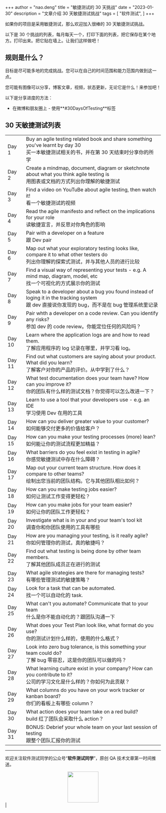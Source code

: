 +++
author = "nao.deng"
title = "敏捷测试的 30 天挑战"
date = "2023-01-30"
description = "文章介绍 30 天敏捷测试挑战"
tags = [
"软件测试",
]
+++

如果你的项目是采用敏捷测试，那么欢迎加入很棒的 30 天敏捷测试挑战。

<!-- more -->

以下是 30 个挑战的列表，每月每天一个，打印下面的列表，把它保存在某个地方。打印出来。把它贴在墙上。让我们这样做吧！

## 规则是什么？

目标是尽可能多地的完成挑战。您可以在自己的时间范围和能力范围内做到这一点。

您可能有图像可以分享，博客文章，视频，状态更新，无论它是什么！来参加吧！

以下是分享进度的方法：

- 在微博和朋友圈上 - 使用**#30DaysOfTesting**标签

## 30 天敏捷测试列表

|        |                                                                                                                                                  |
| ------ | ------------------------------------------------------------------------------------------------------------------------------------------------ |
| Day 1  | Buy an agile testing related book and share something you've learnt by day 30 <br>买一本敏捷测试相关的书，并在第 30 天结束时分享你的所学         |
| Day 2  | Create a mindmap, document, diagram or sketchnote about what you think agile testing is<br>用图表或文档的方式列出你理解的敏捷测试                |
| Day 3  | Find a video on YouTuBe about agile testing, then watch it!<br>看一个敏捷测试的视频                                                              |
| Day 4  | Read the agile manifesto and reflect on the implications for your role<br>读敏捷宣言，并反思对你角色的影响                                       |
| Day 5  | Pair with a developer on a feature<br>跟 Dev pair                                                                                                |
| Day 6  | Map out what your exploratory testing looks like, compare it to what other testers do<br>列出你理解的探索式测试，并与其他人员的进行比较          |
| Day 7  | Find a visual way of representing your tests - e.g. A mind map, diagram, model, etc<br>找一个可视化的方式展示你的测试                            |
| Day 8  | Speak to a developer about a bug you found instead of loging it in the tracking system<br>跟 dev 直接说你发现的 bug，而不是在 bug 管理系统里记录 |
| Day 9  | Pair whth a developer on a code review. Can you identify any risks?<br>参加 dev 的 code review。你能定位任何的风险吗？                           |
| Day 10 | Learn where the application logs are and how to read them.<br>了解应用程序的 log 记录在哪里，并学习看 log。                                      |
| Day 11 | Find out what customers are saying about your product. What did you learn?<br>了解客户对你的产品的评价。从中学到了什么？                         |
| Day 12 | What test documentation does your team have? How can you improve it?<br>你的团队有什么样的测试文档？你觉得可以怎么改进一下？                     |
| Day 13 | Learn to use a tool that your developers use - e.g. an IDE<br>学习使用 Dev 在用的工具                                                            |
| Day 14 | How can you deliver greater value to your customer?<br>如何能够交付更多的价值给客户？                                                            |
| Day 15 | How can you make your testing processes (more) lean?<br>如何能让你的测试流程更加精益？                                                           |
| Day 16 | What barriers do you feel exist in testing in agile?<br>你感觉敏捷测试中存在什么障碍？                                                           |
| Day 17 | Map out your current team structure. How does it compare to other teams?<br>绘制出您当前的团队结构。它与其他团队相比如何？                       |
| Day 18 | How can you make testing jobs easier?<br>如何让测试工作变得更轻松？                                                                              |
| Day 19 | How can you make jobs for your team easier?<br>如何让你的团队工作更轻松？                                                                        |
| Day 20 | Investigate what is in your and your team's tool kit<br>调查你和你团队使用的工具有哪些                                                           |
| Day 21 | How are you managing your testing, is it really agile?<br>你如何管理你的测试，真的敏捷吗？                                                       |
| Day 22 | Find out what testing is being done by other team members.<br>了解其他团队成员正在进行的测试                                                     |
| Day 23 | What agile strategies are there for managing tests?<br>有哪些管理测试的敏捷策略？                                                                |
| Day 24 | Look for a task that can be automated.<br>找一个可以自动化的 task.                                                                               |
| Day 25 | What can't you automate? Communicate that to your team<br>什么是你不能自动化的？跟团队沟通一下                                                   |
| Day 26 | What does your Test Plan look like, what format do you use?<br>你的测试计划什么样的，使用的什么格式？                                            |
| Day 27 | Look into zero bug tolerance, is this something your team could do?<br>了解 bug 零容忍，这是你的团队可以做的吗？                                 |
| Day 28 | What learning culture exist in your company? How can you contribute to it?<br>公司的学习文化是什么样的？你如何为此贡献？                         |
| Day 29 | What columns do you have on your work tracker or kanban board?<br>你们的看板上有哪些 column？                                                    |
| Day 30 | What action does your team take on a red build?<br>build 红了团队会采取什么 action？                                                             |
| Day 31 | BONUS: Debrief your whole team on your last session of testing<br>跟整个团队汇报你的测试

---
欢迎关注软件测试同学的公众号“**软件测试同学**”，原创 QA 技术文章第一时间推送。
<!-- markdownlint-disable MD045 -->
<!-- markdownlint-disable MD033 -->
<center>
  <img src="https://cdn.jsdelivr.net/gh/naodeng/blogimg@master/uPic/2023112015'QR Code for 公众号.jpg" style="width: 100px;">
</center>
<!-- markdownlint-disable MD033 -->
<!-- markdownlint-disable MD045 -->                                                    |
